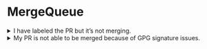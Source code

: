 # MergeQueue

<details>

<summary>I have labeled the PR but it’s not merging.</summary>

There could be several reasons why the bot is not merging your PR.

* Check your Dashboard to see whether the queue is active or paused. If the queue is paused it will not pick up any changes.
* Check if all your CI statuses are completed (no required status is still pending).
* Check if there is no other PR ahead of your PR that is pending merge.
* Go to the [<mark style="color:blue;">GitHub app page</mark>](https://github.com/apps/mergequeue) and verify that the app is still authorized to your repository. If not, you may need to reconnect the app.

Once you have verified the above status, open your web app, and look at the Open and Blocked Queue. If your PR is in the Blocked Queue, there should be a reason listed for blocking as well. If none of these steps help, please contact us [<mark style="color:blue;">support@aviator.co</mark>](mailto:support@mergequeue.com)

</details>

<details>

<summary>My PR is not able to be merged because of GPG signature issues.</summary>

When a repository is configured to require commits to be signed, all commits in PRs must be signed with the committer's GPG key. MergeQueue will not merge PRs that contain unsigned commits if this option is enabled. If your commits are signed, but you're still facing this error, make sure that you've [<mark style="color:blue;">uploaded your GPG public key to GitHub</mark>](https://docs.github.com/en/authentication/managing-commit-signature-verification/adding-a-new-gpg-key-to-your-github-account).

To learn more about signing commits, see [<mark style="color:blue;">GitHub's "Signing commits" documentation</mark>](https://docs.github.com/en/authentication/managing-commit-signature-verification/signing-commits). If you need to sign commits that already exist, you'll need to interactively rebase your PR and sign the commits individually (`git rebase -i HEAD~N` for the relevant value of `N`, and, for every commit, add `exec git commit --amend --no-edit --no-verify --gpg-sign` below every `pick ...` line). You'll need to force push the branch or open a new pull request after doing this.

</details>
